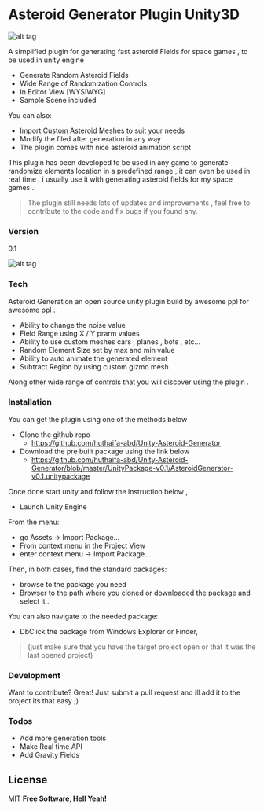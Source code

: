 # Asteroid Generator Plugin Unity3D
![alt tag](https://github.com/huthaifa-abd/Unity-Asteroid-Generator/blob/develop/Docs/Images/Logo.png?raw=true)

A simplified plugin for generating fast asteroid Fields for space games , to be used in unity engine

  - Generate Random Asteroid Fields
  - Wide Range of Randomization Controls
  - In Editor View [WYSIWYG] 
  - Sample Scene included

You can also:
  - Import Custom Asteroid Meshes to suit your needs
  - Modify the filed after generation in any way 
  - The plugin comes with nice asteroid animation script

This plugin has been developed to be used in any game to generate randomize elements location in a predefined range , it can even be used in real time , i usually use it with generating asteroid fields for my space games . 

>The plugin still needs lots of updates and improvements , feel free to contribute to the code and fix bugs if you found any. 

### Version
0.1

![alt tag](https://github.com/huthaifa-abd/Unity-Asteroid-Generator/blob/develop/Docs/Images/Asteroid%20Generator%20-%20Showcase%2001.png?raw=true)

### Tech

Asteroid Generation an open source unity plugin build by awesome ppl for awesome ppl .

* Ability to change the noise value 
* Field Range using X / Y prarm values
* Ability to use custom meshes cars , planes , bots , etc...
* Random Element Size set by max and min value
* Ability to auto animate the generated element
* Subtract Region by using custom gizmo mesh 

Along other wide range of controls that you will discover using the plugin . 

### Installation

You can get the plugin using one of the methods below 

* Clone the github repo 
    * https://github.com/huthaifa-abd/Unity-Asteroid-Generator
* Download the pre built package using the link below 
    * https://github.com/huthaifa-abd/Unity-Asteroid-Generator/blob/master/UnityPackage-v0.1/AsteroidGenerator-v0.1.unitypackage

Once done start unity and follow the instruction below , 

* Launch Unity Engine

From the menu:
* go Assets -> Import Package...
* From context menu in the Project View
* enter context menu -> Import Package...

Then, in both cases, find the standard packages:
* browse to the package you need
* Browser to the path where you cloned or downloaded the package and select it .

You can also navigate to the needed package:

* DbClick the package from Windows Explorer or Finder,
>(just make sure that you have the target project open or that it was the last opened project)


### Development

Want to contribute? Great! Just submit a pull request and ill add it to the project its that easy ;)

### Todos

 - Add more generation tools
 - Make Real time API
 - Add Gravity Fields

License
----
MIT
**Free Software, Hell Yeah!**
